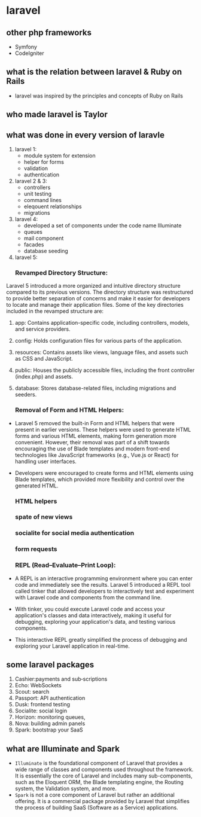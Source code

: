 # laravel
## other php frameworks
- Symfony
- CodeIgniter
## what is the relation between laravel & Ruby on Rails
- laravel was inspired by the principles and concepts of Ruby on Rails
## who made laravel is Taylor
## what was done in every version of laravle
1. laravel 1:
    - module system for extension 
    - helper for forms
    - validation
    - authentication
2. laravel 2 & 3:
    - controllers
    - unit testing
    - command lines
    - eleqouent relationships
    - migrations
3. laravel 4:
    - developed a set of components under the code name Illuminate
    - queues
    - mail component
    - facades
    - database seeding 
4. laravel 5:
    ### Revamped Directory Structure:

Laravel 5 introduced a more organized and intuitive directory structure compared to its previous versions. The directory structure was restructured to provide better separation of concerns and make it easier for developers to locate and manage their application files. Some of the key directories included in the revamped structure are:
1. app: Contains application-specific code, including controllers, models, and service providers.
2. config: Holds configuration files for various parts of the application.
3. resources: Contains assets like views, language files, and assets such as CSS and JavaScript.
4. public: Houses the publicly accessible files, including the front controller (index.php) and assets.
5. database: Stores database-related files, including migrations and seeders.

    ### Removal of Form and HTML Helpers:

- Laravel 5 removed the built-in Form and HTML helpers that were present in earlier versions. These helpers were used to generate HTML forms and various HTML elements, making form generation more convenient. However, their removal was part of a shift towards encouraging the use of Blade templates and modern front-end technologies like JavaScript frameworks (e.g., Vue.js or React) for handling user interfaces.
- Developers were encouraged to create forms and HTML elements using Blade templates, which provided more flexibility and control over the generated HTML.
  
    ### HTML helpers

    ### spate of new views

    ### socialite for social media authentication

    ### form requests

    ### REPL (Read–Evaluate–Print Loop):

- A REPL is an interactive programming environment where you can enter code and immediately see the results. Laravel 5 introduced a REPL tool called tinker that allowed developers to interactively test and experiment with Laravel code and components from the command line.

- With tinker, you could execute Laravel code and access your application's classes and data interactively, making it useful for debugging, exploring your application's data, and testing various components.
- This interactive REPL greatly simplified the process of debugging and exploring your Laravel application in real-time.
## some laravel packages
1. Cashier:payments and sub‐scriptions
2. Echo: WebSockets
3. Scout: search
4. Passport: API authentication
5. Dusk: frontend testing
6. Socialite: social login
7. Horizon: monitoring queues,
8. Nova: building admin panels
9. Spark: bootstrap your SaaS
## what are Illuminate and Spark
- `Illuminate` is the foundational component of Laravel that provides a wide range of classes and components used throughout the framework. It is essentially the core of Laravel and includes many sub-components, such as the Eloquent ORM, the Blade templating engine, the Routing system, the Validation system, and more.
- `Spark` is not a core component of Laravel but rather an additional offering. It is a commercial package provided by Laravel that simplifies the process of building SaaS (Software as a Service) applications.